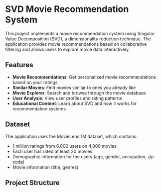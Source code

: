 # SVD Movie Recommendation System

This project implements a movie recommendation system using Singular Value Decomposition (SVD), a dimensionality reduction technique. The application provides movie recommendations based on collaborative filtering and allows users to explore movie data interactively.

## Features

- **Movie Recommendations**: Get personalized movie recommendations based on your ratings
- **Similar Movies**: Find movies similar to ones you already like
- **Movie Explorer**: Search and browse through the movie database
- **User Analysis**: View user profiles and rating patterns
- **Educational Content**: Learn about SVD and how it works for recommendation systems

## Dataset

The application uses the MovieLens 1M dataset, which contains:
- 1 million ratings from 6,000 users on 4,000 movies
- Each user has rated at least 20 movies
- Demographic information for the users (age, gender, occupation, zip code)
- Movie information (title, genres)

## Project Structure